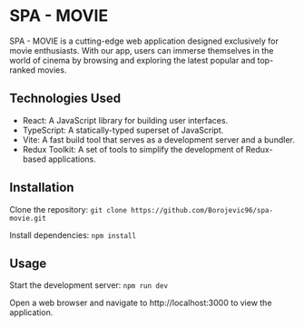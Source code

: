 # SPA - MOVIE
SPA - MOVIE is a cutting-edge web application designed exclusively for movie enthusiasts. With our app, users can immerse themselves in the world of cinema by browsing and exploring the latest popular and top-ranked movies.

## Technologies Used
- React: A JavaScript library for building user interfaces.
- TypeScript: A statically-typed superset of JavaScript.
- Vite: A fast build tool that serves as a development server and a bundler.
- Redux Toolkit: A set of tools to simplify the development of Redux-based applications.

## Installation
Clone the repository: `git clone https://github.com/Borojevic96/spa-movie.git`

Install dependencies: `npm install`
## Usage
Start the development server: `npm run dev`

Open a web browser and navigate to http://localhost:3000 to view the application.
